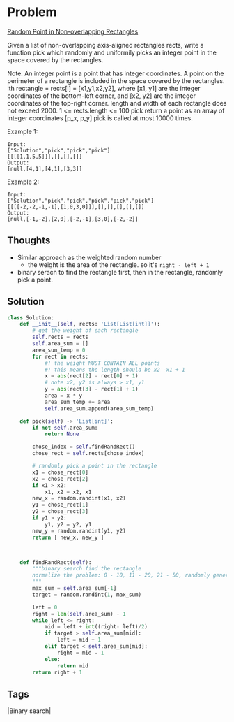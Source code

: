 # Problem

[Random Point in Non-overlapping Rectangles](https://leetcode.com/problems/random-point-in-non-overlapping-rectangles)

Given a list of non-overlapping axis-aligned rectangles rects, write a function pick which randomly and uniformily picks an integer point in the space covered by the rectangles.

Note: An integer point is a point that has integer coordinates. A point on the perimeter of a rectangle is included in the space covered by the rectangles. ith rectangle = rects\[i\] = \[x1,y1,x2,y2\], where \[x1, y1\] are the integer coordinates of the bottom-left corner, and \[x2, y2\] are the integer coordinates of the top-right corner. length and width of each rectangle does not exceed 2000. 1 &lt;= rects.length &lt;= 100 pick return a point as an array of integer coordinates \[p\_x, p\_y\] pick is called at most 10000 times.

Example 1:

```text
Input: 
["Solution","pick","pick","pick"]
[[[[1,1,5,5]]],[],[],[]]
Output: 
[null,[4,1],[4,1],[3,3]]
```

Example 2:

```text
Input: 
["Solution","pick","pick","pick","pick","pick"]
[[[[-2,-2,-1,-1],[1,0,3,0]]],[],[],[],[],[]]
Output: 
[null,[-1,-2],[2,0],[-2,-1],[3,0],[-2,-2]]
```

## Thoughts

* Similar approach as the weighted random number
  * the weight is the area of the rectangle. so it's `right - left + 1`
* binary serach to find the rectangle first, then in the rectangle, randomly pick a point.     

## Solution

```python
class Solution:
    def __init__(self, rects: 'List[List[int]]'):
        # get the weight of each rectangle
        self.rects = rects
        self.area_sum = []
        area_sum_temp = 0
        for rect in rects:
            #! the weight MUST CONTAIN ALL points
            #! this means the length should be x2 -x1 + 1
            x = abs(rect[2] - rect[0] + 1)
            # note x2, y2 is always > x1, y1 
            y = abs(rect[3] - rect[1] + 1)
            area = x * y
            area_sum_temp += area
            self.area_sum.append(area_sum_temp)

    def pick(self) -> 'List[int]':
        if not self.area_sum:
            return None

        chose_index = self.findRandRect()
        chose_rect = self.rects[chose_index]

        # randomly pick a point in the rectangle
        x1 = chose_rect[0]
        x2 = chose_rect[2]
        if x1 > x2:
            x1, x2 = x2, x1
        new_x = random.randint(x1, x2)
        y1 = chose_rect[1]
        y2 = chose_rect[3]
        if y1 > y2:
            y1, y2 = y2, y1
        new_y = random.randint(y1, y2)
        return [ new_x, new_y ]



    def findRandRect(self):
        """binary search find the rectangle
        normalize the problem: 0 - 10, 11 - 20, 21 - 50, randomly generate a number falls on which block 
        """
        max_sum = self.area_sum[-1]
        target = random.randint(1, max_sum)

        left = 0
        right = len(self.area_sum) - 1
        while left <= right:
            mid = left + int((right- left)/2)
            if target > self.area_sum[mid]:
                left = mid + 1
            elif target < self.area_sum[mid]:
                right = mid - 1
            else:
                return mid
        return right + 1
```

## Tags

\|Binary search\|

